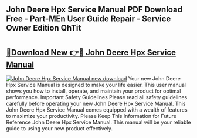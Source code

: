 ## John Deere Hpx Service Manual PDF Download Free - Part-MEn User Guide Repair - Service Owner Edition QhTit

# <h2><a href="http://bc949.oget.top/?id=John+Deere+Hpx+Service+Manual">🔗Download New 👉🔴 John Deere Hpx Service Manual</a></h2>

[![John Deere Hpx Service Manual new download](https://i.imgur.com/5g1atiW.png)](http://bc949.oget.top/?id=John+Deere+Hpx+Service+Manual)
Your new John Deere Hpx Service Manual is designed to make your life easier. This user manual shows you how to install, operate, and maintain your product for optimal performance. Important Safety Guidelines Please read all safety guidelines carefully before operating your new John Deere Hpx Service Manual. This John Deere Hpx Service Manual comes equipped with a wealth of features to maximize your productivity. Please Keep This Information for Future Reference John Deere Hpx Service Manual. This manual will be your reliable guide to using your new product effectively.

